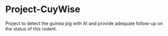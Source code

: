 # Project-CuyWise
Project to detect the guinea pig with AI and provide adequate follow-up on the status of this rodent.
